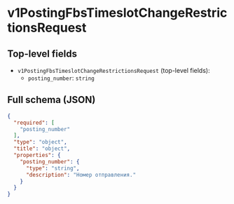# v1PostingFbsTimeslotChangeRestrictionsRequest

## Top-level fields
- `v1PostingFbsTimeslotChangeRestrictionsRequest` (top-level fields):
  - `posting_number`: `string`

## Full schema (JSON)
```json
{
  "required": [
    "posting_number"
  ],
  "type": "object",
  "title": "object",
  "properties": {
    "posting_number": {
      "type": "string",
      "description": "Номер отправления."
    }
  }
}
```
